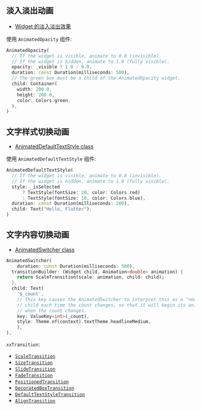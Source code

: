 ## 淡入淡出动画

- [Widget 的淡入淡出效果](https://flutter.cn/docs/cookbook/animation/opacity-animation)

使用 `AnimatedOpacity` 组件:

```dart
AnimatedOpacity(
  // If the widget is visible, animate to 0.0 (invisible).
  // If the widget is hidden, animate to 1.0 (fully visible).
  opacity: _visible ? 1.0 : 0.0,
  duration: const Duration(milliseconds: 500),
  // The green box must be a child of the AnimatedOpacity widget.
  child: Container(
    width: 200.0,
    height: 200.0,
    color: Colors.green,
  ),
)
```

## 文字样式切换动画

- [AnimatedDefaultTextStyle class](https://api.flutter.dev/flutter/widgets/AnimatedDefaultTextStyle-class.html)

使用 `AnimatedDefaultTextStyle` 组件:

```dart
AnimatedDefaultTextStyle(
  // If the widget is visible, animate to 0.0 (invisible).
  // If the widget is hidden, animate to 1.0 (fully visible).
  style: _isSelected
	  ? TextStyle(fontSize: 20, color: Colors.red)
	  : TextStyle(fontSize: 10, color: Colors.blue),
  duration: const Duration(milliseconds: 200),
  child: Text("Hello, Flutter"),
)
```

## 文字内容切换动画

- [AnimatedSwitcher class](https://api.flutter.dev/flutter/widgets/AnimatedSwitcher-class.html)

```dart
AnimatedSwitcher(
	duration: const Duration(milliseconds: 500),
  transitionBuilder: (Widget child, Animation<double> animation) {
    return ScaleTransition(scale: animation, child: child);
  },
  child: Text(
    '$_count',
    // This key causes the AnimatedSwitcher to interpret this as a "new"
    // child each time the count changes, so that it will begin its animation
    // when the count changes.
    key: ValueKey<int>(_count),
    style: Theme.of(context).textTheme.headlineMedium,
    ),
),
```

`xxTransition`:

- [`ScaleTransition`](https://api.flutter.dev/flutter/widgets/ScaleTransition-class.html)
- [`SizeTransition`](https://api.flutter.dev/flutter/widgets/SizeTransition-class.html)
- [`SlideTransition`](https://api.flutter.dev/flutter/widgets/SlideTransition-class.html)
- [`FadeTransition`](https://api.flutter.dev/flutter/widgets/FadeTransition-class.html)
- [`PositionedTransition`](https://api.flutter.dev/flutter/widgets/PositionedTransition-class.html)
- [`DecoratedBoxTransition`](https://api.flutter.dev/flutter/widgets/DecoratedBoxTransition-class.html)
- [`DefaultTextStyleTransition`](https://api.flutter.dev/flutter/widgets/DefaultTextStyleTransition-class.html)
- [`AlignTransition`](https://api.flutter.dev/flutter/widgets/AlignTransition-class.html)
